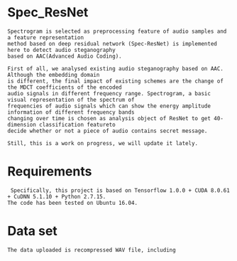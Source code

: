 # Spec_ResNet
    Spectrogram is selected as preprocessing feature of audio samples and a feature representation 
    method based on deep residual network (Spec-ResNet) is implemented here to detect audio steganography
    based on AAC(Advanced Audio Coding).
    
    First of all, we analysed existing audio steganography based on AAC. Although the embedding domain
    is different, the final impact of existing schemes are the change of the MDCT coefficients of the encoded
    audio signals in different frequency range. Spectrogram, a basic visual representation of the spectrum of
    frequencies of audio signals which can show the energy amplitude information of different frequency bands
    changing over time is chosen as analysis object of ResNet to get 40-dimension classification featureto 
    decide whether or not a piece of audio contains secret message.
    
    Still, this is a work on progress, we will update it lately.

# Requirements
     Specifically, this project is based on Tensorflow 1.0.0 + CUDA 8.0.61 + CuDNN 5.1.10 + Python 2.7.15.
    The code has been tested on Ubuntu 16.04.
     
# Data set
    The data uploaded is recompressed WAV file, including 

